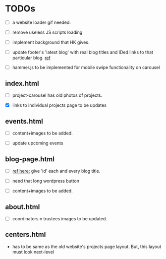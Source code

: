 # TODOs

- [ ] a website loader gif needed.

- [ ] remove useless JS scripts loading

- [ ] implement background that HK gives.

- [ ] update footer's 'latest blog' with real blog titles and IDed links to that particular blog. [ref](##blog-page.html)

- [ ] hammer.js to be implemented for mobile swipe functionality on carousel

## index.html

- [ ] project-carousel has old photos of projects.

- [x] links to individual projects page to be updates

## events.html

- [ ] content+images to be added.

- [ ] update upcoming events

## blog-page.html

- [ ] [ref here:](#nowhere) give 'id' each and every blog title.

- [ ] need that long wordpress button

- [ ] content+images to be added.

## about.html

- [ ] coordinators n trustees images to be updated.

## centers.html

- has to be same as the old website's projects page layout. But, this layout must look next-level
